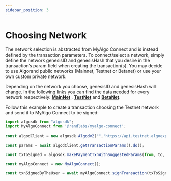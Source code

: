 ```yaml
---
sidebar_position: 3
---
```


# Choosing Network

The network selection is abstracted from MyAlgo Connect and is instead defined by the transaction parameters. To connect/select a network, simply define the network genesisID and genesisHash that you desire in the transaction’s param field when creating the transaction(s). You may decide to use Algorand public networks (Mainnet, Testnet or Betanet) or use your own custom private network.

Depending on the network you choose, genesisID and genesisHash will change.
In the following links you can find the data needed for every network respectively: **[MainNet](https://developer.algorand.org/docs/reference/algorand-networks/mainnet/)** , **[TestNet](https://developer.algorand.org/docs/reference/algorand-networks/testnet/)** and **[BetaNet](https://developer.algorand.org/docs/reference/algorand-networks/betanet/)**.

Follow this example to create a transaction choosing the Testnet network and send it to MyAlgo Connect to be signed:

```jsx
import algosdk from "algosdk";
import MyAlgoConnect from '@randlabs/myalgo-connect';
 
const algodClient = new algosdk.Algodv2("",'https://api.testnet.algoexplorer.io', '');
 
const params = await algodClient.getTransactionParams().do();

const txToSigned = algosdk.makePaymentTxnWithSuggestedParams(from, to, amount, undefined, undefined, params);

const myAlgoConnect = new MyAlgoConnect();
 
const txnSignedByTheUser = await myAlgoConnect.signTransaction(txToSigned.toByte());
```